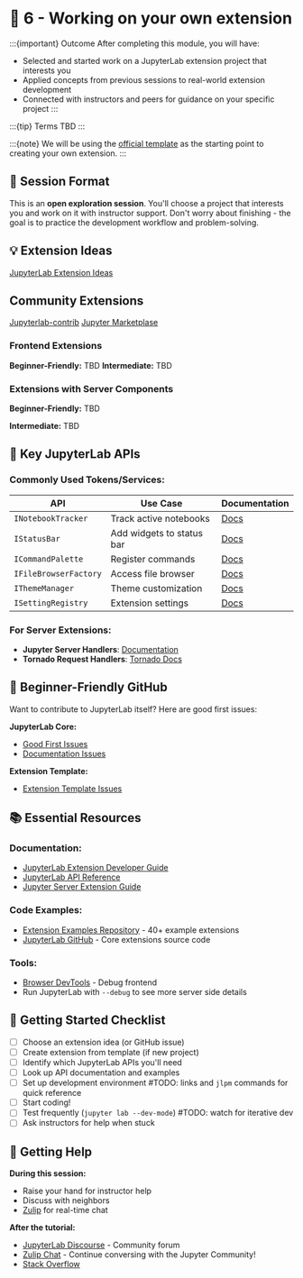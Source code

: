 # 🧩 6 - Working on your own extension

:::{important} Outcome
After completing this module, you will have:
- Selected and started work on a JupyterLab extension project that interests you
- Applied concepts from previous sessions to real-world extension development
- Connected with instructors and peers for guidance on your specific project
:::

:::{tip} Terms
TBD
:::


:::{note}
We will be using the [official template](https://github.com/jupyterlab/extension-template) as the starting point to creating your own extension.
:::

## 🎯 Session Format
This is an **open exploration session**. You'll choose a project that interests you and work on it with instructor support. Don't worry about finishing - the goal is to practice the development workflow and problem-solving.


## 💡 Extension Ideas
[JupyterLab Extension Ideas](https://github.com/jupyterlab/jupyterlab/issues?q=sort%3Aupdated-desc+state%3Aopen+label%3A%22tag%3AExtension+Idea%22)

## Community Extensions
[Jupyterlab-contrib](https://jupyterlab-contrib.github.io/extensions.html)
[Jupyter Marketplase](https://labextensions.dev/)

### Frontend Extensions
**Beginner-Friendly:**
TBD
**Intermediate:**
TBD

### Extensions with Server Components
**Beginner-Friendly:**
TBD

**Intermediate:**
TBD

## 🔧 Key JupyterLab APIs

### Commonly Used Tokens/Services:
| API | Use Case | Documentation |
|-----|----------|---------------|
| `INotebookTracker` | Track active notebooks | [Docs](https://jupyterlab.readthedocs.io/en/latest/api/modules/notebook.html) |
| `IStatusBar` | Add widgets to status bar | [Docs](https://jupyterlab.readthedocs.io/en/latest/api/modules/statusbar.html) |
| `ICommandPalette` | Register commands | [Docs](https://jupyterlab.readthedocs.io/en/latest/api/modules/apputils.html) |
| `IFileBrowserFactory` | Access file browser | [Docs](https://jupyterlab.readthedocs.io/en/latest/api/modules/filebrowser.html) |
| `IThemeManager` | Theme customization | [Docs](https://jupyterlab.readthedocs.io/en/latest/api/modules/apputils.html) |
| `ISettingRegistry` | Extension settings | [Docs](https://jupyterlab.readthedocs.io/en/latest/api/modules/settingregistry.html) |


### For Server Extensions:

- **Jupyter Server Handlers**: [Documentation](https://jupyter-server.readthedocs.io/en/latest/developers/extensions.html)
- **Tornado Request Handlers**: [Tornado Docs](https://www.tornadoweb.org/en/stable/web.html)


## 🐛 Beginner-Friendly GitHub

Want to contribute to JupyterLab itself? Here are good first issues:

**JupyterLab Core:**
- [Good First Issues](https://github.com/jupyterlab/jupyterlab/issues?q=is%3Aissue+is%3Aopen+label%3A%22good+first+issue%22)
- [Documentation Issues](https://github.com/jupyterlab/jupyterlab/issues?q=is%3Aissue+is%3Aopen+label%3Adocumentation)

**Extension Template:**
- [Extension Template Issues](https://github.com/jupyterlab/extension-template/issues)

## 📚 Essential Resources

### Documentation:
- [JupyterLab Extension Developer Guide](https://jupyterlab.readthedocs.io/en/latest/extension/extension_dev.html)
- [JupyterLab API Reference](https://jupyterlab.readthedocs.io/en/latest/api/)
- [Jupyter Server Extension Guide](https://jupyter-server.readthedocs.io/en/latest/developers/extensions.html)

### Code Examples:
- [Extension Examples Repository](https://github.com/jupyterlab/extension-examples) - 40+ example extensions
- [JupyterLab GitHub](https://github.com/jupyterlab/jupyterlab) - Core extensions source code

### Tools:
- [Browser DevTools](https://developer.chrome.com/docs/devtools/overview) - Debug frontend
- Run JupyterLab with `--debug` to see more server side details

## 🚀 Getting Started Checklist

- [ ] Choose an extension idea (or GitHub issue)
- [ ] Create extension from template (if new project)
- [ ] Identify which JupyterLab APIs you'll need
- [ ] Look up API documentation and examples
- [ ] Set up development environment #TODO: links and `jlpm` commands for quick reference
- [ ] Start coding!
- [ ] Test frequently (`jupyter lab --dev-mode`) #TODO: watch for iterative dev
- [ ] Ask instructors for help when stuck

## 💬 Getting Help

**During this session:**
- Raise your hand for instructor help
- Discuss with neighbors
- [Zulip](https://jupyter.zulipchat.com/#feed) for real-time chat

**After the tutorial:**
- [JupyterLab Discourse](https://discourse.jupyter.org/c/jupyterlab/17) - Community forum
- [Zulip Chat](https://jupyter.zulipchat.com/) - Continue conversing with the Jupyter Community!
- [Stack Overflow](https://stackoverflow.com/questions/tagged/jupyter)
